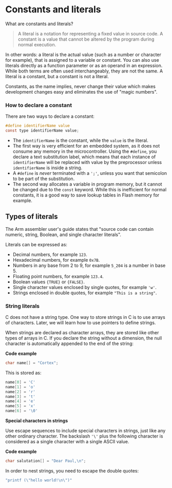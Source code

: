 # Constants and literals

What are constants and literals?

> A literal is a notation for representing a fixed value in source code. A constant is a value that cannot be altered by the program during normal execution.

In other words: a literal is the actual value (such as a number or character for example), that is assigned to a variable or constant. You can also use literals directly as a function parameter or as an operand in an expression.
While both terms are often used interchangeably, they are not the same. A literal is a constant, but a constant is not a literal.

Constants, as the name implies, never change their value which makes development changes easy and eliminates the use of "magic numbers".

### How to declare a constant

There are two ways to declare a constant:

```c
#define identifierName value
const type identifierName value;
```
- The `identifierName` is the constant, while the `value` is the literal.
- The first way is very efficient for an embedded system, as it does not consume any memory in the microcontroller. Using the `#define`, you declare a text substitution label, which means that each instance of `identifierName` will be replaced with value by the preprocessor unless `identifierName` is inside a string.
- A `#define` is *never* terminated with a `';'`, unless you want that semicolon to be part of the substitution.
- The second way allocates a variable in program memory, but it cannot be changed due to the `const` keyword. While this is inefficient for normal constants, it is a good way to save lookup tables in Flash memory for example.

## Types of literals

The Arm assembler user's guide states that "source code can contain numeric, string, Boolean, and single character literals".

Literals can be expressed as:
- Decimal numbers, for example `123`.
- Hexadecimal numbers, for example `0x7B`.
- Numbers in any base from 2 to 9, for example `5_204` is a number in base 5.
- Floating point numbers, for example `123.4`.
- Boolean values `{TRUE}` or `{FALSE}`.
- Single character values enclosed by single quotes, for example `'w'`.
- Strings enclosed in double quotes, for example `"This is a string"`.

### String literals

C does not have a string type. One way to store strings in C is to use arrays of characters. Later, we will learn how to use pointers to define strings.

When strings are declared as character arrays, they are stored like other types of arrays in C. If you declare the string without a dimension, the null character is automatically appended to the end of the string:

**Code example**
```c
char name[] = "Cortex";
```

This is stored as:
```c
name[0] = 'C'
name[1] = 'o'
name[2] = 'r'
name[3] = 't'
name[4] = 'e'
name[5] = 'x'
name[6] = '\0'
```

**Special characters in strings**

Use escape sequences to include special characters in strings, just like any other ordinary character. The backslash `'\'` plus the following character is considered as a single character with a single ASCII value.

**Code example**
```c
char salutation[] = "Dear Paul,\n";
```

In order to nest strings, you need to escape the double quotes:

```c
"printf (\"hello world!\n\")"
```
